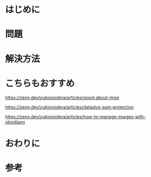 # はじめに

# 問題

# 解決方法

# こちらもおすすめ
https://zenn.dev/yukionodera/articles/good-about-mise

https://zenn.dev/yukionodera/articles/datadog-asm-protection

https://zenn.dev/yukionodera/articles/how-to-manage-images-with-obsidiann

# おわりに

# 参考
